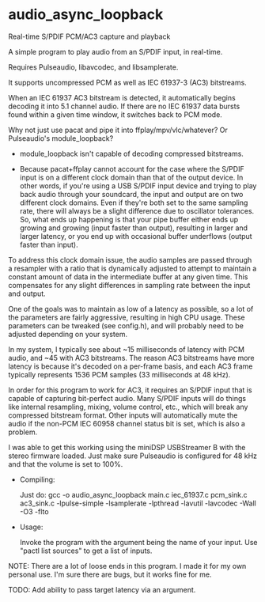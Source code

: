 # audio_async_loopback
Real-time S/PDIF PCM/AC3 capture and playback

A simple program to play audio from an S/PDIF input, in real-time.

Requires Pulseaudio, libavcodec, and libsamplerate.

It supports uncompressed PCM as well as IEC 61937-3 (AC3) bitstreams.

When an IEC 61937 AC3 bitstream is detected, it automatically begins
decoding it into 5.1 channel audio. If there are no IEC 61937 data
bursts found within a given time window, it switches back to PCM mode.

Why not just use pacat and pipe it into ffplay/mpv/vlc/whatever? Or
Pulseaudio's module_loopback?

- module_loopback isn't capable of decoding compressed bitstreams.

- Because pacat+ffplay cannot account for the case where the S/PDIF
  input is on a different clock domain than that of the output device.
  In other words, if you're using a USB S/PDIF input device and trying
  to play back audio through your soundcard, the input and output are
  on two different clock domains. Even if they're both set to the
  same sampling rate, there will always be a slight difference due to
  oscillator tolerances. So, what ends up happening is that your
  pipe buffer either ends up growing and growing (input faster than
  output), resulting in larger and larger latency, or you end up
  with occasional buffer underflows (output faster than input).

To address this clock domain issue, the audio samples are passed
through a resampler with a ratio that is dynamically adjusted to
attempt to maintain a constant amount of data in the intermediate
buffer at any given time. This compensates for any slight differences
in sampling rate between the input and output.

One of the goals was to maintain as low of a latency as possible,
so a lot of the parameters are fairly aggressive, resulting in
high CPU usage. These parameters can be tweaked (see config.h),
and will probably need to be adjusted depending on your system.

In my system, I typically see about ~15 milliseconds of latency with
PCM audio, and ~45 with AC3 bitstreams. The reason AC3 bitstreams
have more latency is because it's decoded on a per-frame basis, and
each AC3 frame typically represents 1536 PCM samples (33 milliseconds
at 48 kHz).

In order for this program to work for AC3, it requires an S/PDIF
input that is capable of capturing bit-perfect audio. Many S/PDIF
inputs will do things like internal resampling, mixing, volume control,
etc., which will break any compressed bitstream format. Other
inputs will automatically mute the audio if the non-PCM IEC 60958
channel status bit is set, which is also a problem.

I was able to get this working using the miniDSP USBStreamer B with
the stereo firmware loaded. Just make sure Pulseaudio is configured
for 48 kHz and that the volume is set to 100%.

- Compiling:

  Just do: gcc -o audio_async_loopback main.c iec_61937.c pcm_sink.c ac3_sink.c -lpulse-simple -lsamplerate -lpthread -lavutil -lavcodec -Wall -O3 -flto

- Usage:

  Invoke the program with the argument being the name of your input.
  Use "pactl list sources" to get a list of inputs.

NOTE: There are a lot of loose ends in this program. I made it for
      my own personal use. I'm sure there are bugs, but it works
      fine for me.
      
TODO: Add ability to pass target latency via an argument.


